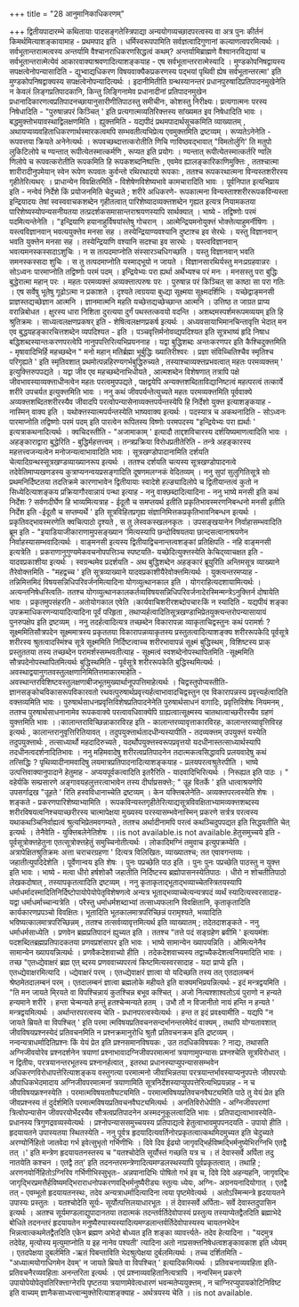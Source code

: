 +++
title = "28 आनुमानिकाधिकरणम्"

+++
द्वितीयपादारम्भे कथितायाः पादसङ्गतेस्त्रिपाद्या अन्ययोगव्यच्छादपरत्वस्य वा अत्र पुनः कीर्तनं किमर्थमित्याशङ्कायामाह - प्रथमपाद इति । धर्मिस्वरूपपामिति सर्वज्ञत्वादिगुणानां कल्याणत्वपरमित्यर्थः । सर्वभूतान्तरात्मत्वस्य अन्तर्यामि वैश्चानराधिकरणसिद्धत्वं कथम्? अन्तर्यामिब्राह्मणे वैश्वानरविद्यायां च सर्वभूतान्तरात्मेत्येवं आकारवाक्याश्रवणादित्याशङ्कयाह - एष सर्वभूतान्तररात्मेस्यादि । मुण्डकोपनिषद्वायस्य सपक्षत्वेनोपन्यासादिति - द्युभ्वाद्यधिकरण विषयवाक्यैकप्रकरणस्य पद्भयां पृथिवी ह्येष सर्वभूतान्तरत्मा' इति मुण्डकोपनिषद्वाक्यस्य सपक्षत्वेनोपन्यादित्यर्थः । इदानीमितीति ग्रन्थस्यानन्तरं प्रधानपुरुषादिप्रतिपादनमुखेनेति न केवलं लिङ्गप्रतिपादकानि, किन्तु लिङ्गिनामेव प्रधानादीनां प्रतिपादनमुखेन प्रधानादिकारणत्वप्रतिपादनच्छायानुसारीणीतिपाठस्तु समीचीनः, कोशस्तु निरीक्ष्यः। प्रत्यगात्मनः परस्य निषेधादिति - "पुरुषान्नपरं किञ्चित् ' इति प्रत्यगात्मव्यतिरिक्त्तस्य सांख्यमत इव निषेधादिति भावः । बद्धमुक्त्तोभयावस्थाद्विलक्षणमिति । ह्युक्त्तमिति - यद्यपीदं प्रथमपादार्थसूचकमिति व्याख्यातम् , अथायप्यव्यवहिताधिकरणार्थस्मारकत्वमपि सम्भवतीत्यभिप्रेत्य एवमुक्त्तमिति द्रष्टव्यम् । रूप्यतेऽनेनेति - रूपवत्तया क्रियते अनेनेत्यर्थः । रूपवच्छब्दात्तत्करोतीति णिचि णाविष्ठवद्भावात् "विमतोर्लुगि' ति मतुपो लुकिटिलोपे च ण्यन्तात् रूपीत्येतस्मात्कर्मणि , रूप्यत इति प्रयोगः । ण्यन्तात् रूपीत्येतस्मात्कर्तरि ण्वलि णिलोपे च रूपवत्करोतीति रूपकमिति हि रूपकशब्दनिष्पत्तिः , एवमेव ह्यालङ्कारिकाणिमुक्त्तिः , ततश्चात्मा शारीरादीनुपमेयान् स्वेन रूपेण रूपवतः कुर्वन्तो रथिरथादयो रूपकाः , ततश्च रूपकरथात्मना विन्यस्तशरीरस्य गृहीतेरित्यथर्ः । प्राधान्येन विवक्षितमिति - विशेषेणविशेष्यभावे कामचारादिति भावः । पूर्वनिपात इत्यभिप्राय इति - नन्वेवं निर्देशे किं प्रयोजनमिति चेदुच्यते ; शरीरे अधिकरणे- रूपकात्मना विन्यस्ताश्शरीररूपकविन्यस्ता इन्द्रियादयः तेषां स्वस्ववाचकशब्देन गृहीतत्वात् पारिशेष्यादव्यक्त्तशब्देन गृह्यत इत्यत्र नियामकतया पारिशेष्यस्योपन्यसनीयतया तत्प्रदर्शकसमासान्तराश्रयणस्यापि सार्थक्यात् । भाष्ये - तद्विष्णोः परमं पदमित्यन्तेनेति । "इन्द्रियाणि हयानाहुर्विषयांस्तेषु गोचरान् । आत्मेन्द्रियमनोयुक्त्तं भोक्त्तेत्याहुमर्नीषिणः । यस्त्वविज्ञानवान् भवत्ययुक्त्तेव मनसा सह । तस्येन्द्रियाण्यवश्यानि दुष्टाश्च इव सेरथेः । यस्तु विज्ञानवान् भवति युक्त्तेन मनसा सह । तस्येन्द्रियाणि वश्यानि सदश्चा इव सारथेः । यस्त्वविज्ञानवान् भवत्यमनस्कस्सदाऽशुचिः । न स तत्पदमाप्नोति संस्सारञ्चधिगच्छति । यस्तु विज्ञानवान् भवति समनस्कस्सदा शुचिः । स तु तत्पदमाप्नोति यस्माद्भूयो न जायते । विज्ञानसारथिर्यस्तु मनःप्रग्रहवान्नरः । सोऽध्वनः पारमाप्नोति तद्विष्णोः परमं पदम् । इन्द्रियेभ्यः परा ह्यर्था अर्थेभ्यश्च परं मनः । मनसस्तु परा बुद्धिः बुद्धेरात्मा महान् परः । महतः परमव्यक्त्तं अव्यक्त्तात्परुषः परः । पुरुषान्न परं किञ्चित् सा काष्ठा सा परा गतिः । एष सर्वेषु भूतेषु गूढोऽत्मा न प्रकाशते । दृश्यते त्वग्रयया बुध्द्या सूक्ष्मया सूक्ष्मदर्शिभिः । यच्छेद्वाङ्मनसी प्राज्ञस्तद्यच्छेज्ञान आत्मनि । ज्ञानमात्मनि महति यच्छेत्तद्यच्छेच्छान्त आत्मनि । उत्तिष्ठ त जाग्रत प्राप्य वरान्निबोधत । क्षुरस्य धारा निशिता दुरत्यया दुर्गं पथस्तत्कवयो वदन्ति । अशब्दमस्पर्शमरूपमव्ययम् इति हि श्रुतिक्रमः । साध्यत्वलक्षणप्रकषर् इति - शेषित्वलक्षणप्रकर्ष इत्यर्थः । अध्यवसायाभिमानचिन्तावृत्ति भेदात् मन एव बुद्धयहङ्कारचित्तशब्देन व्यपदिश्यत - इति । पञ्चवृत्तिर्मनोवव्द्यपदिश्यत इति सूत्रभाष्यं हृदि निषाध बद्धिशब्दस्यान्तःकरणपरत्वेपि नानुपपत्तिरित्यभिप्रयननाह । यद्वा बुद्धिशब्दः अन्तःकरणपर इति कैश्चिदुक्त्तमिति - मृषावादिभिर्हि महच्छब्देन " मनो महान् मतिर्ब्रह्मा भूर्बुद्धिः ख्यातिरीश्वरः । प्रज्ञा संविच्चितिश्चैव स्मृतिश्च परिगृह्यते ' इति स्मृतिवशात् प्रथमोत्पन्नहिरण्यगर्भबुद्धिरुच्यते , तस्याश्चाव्यक्त्तप्रभवत्वात् महतः परमव्यक्त्तम् ' इत्युक्त्तिरुपपद्यते । यद्वा जीव एव महच्छब्देनाभिधीयते , आत्मशब्देन विशेषणात् तत्रापि पक्षे जीवभावस्याव्यक्त्ताधीनत्वेन महतः परत्वमुपपद्यते , पक्षद्वयेपि अन्यक्त्तशब्दिताविद्यानिष्टत्वं महत्परत्वं तत्कार्ये शरीरे उपचर्यत इत्युक्त्तमिति भावः । ननु कथं जीवपर्यन्तेत्युच्यते महतः परमव्यक्त्तमिति पूर्ववाक्ये अव्यक्त्तशब्दितशरीरस्यैव जीवादपि परत्वोपन्यासेनाव्यक्त्तपर्यन्तस्येपि हि निर्देशो युक्त्त इत्याशङ्कयाह - नास्मिन् वाक्य इति । यथोक्त्तस्यात्मपर्यन्तस्येति भाष्यवाक्य इत्यर्थः । पदस्यात्र च अकथनादिति - सोऽध्वनः पारमाप्नोति तद्विष्णोः परमं पदम् इति पारत्वेन रूपितस्य विष्णोः परमपदस्य "इन्द्रियेभ्यः परा ह्यर्थाः ' इत्यत्राकथनादित्यर्थः । क्वचिदस्तीति - "अजामाकाम् ' इत्यादौ ताद्दशविचारस्य दर्शयिष्यमाणत्वादिति भावः । अहङ्काराद्वारा बुद्धेरिति - बुद्धिर्महत्तत्त्वम् । तन्त्रप्रक्रिया विरोधप्रतीतेरिति - तन्त्रे अहङ्कारस्य महत्तत्त्वजन्यत्वेन मनोजन्यत्वाभावादिति भावः । सूत्रखण्डोपादानामिति दर्शयति चेत्यादिग्रन्थस्सूत्रखण्डव्याख्यानरूप इत्यर्थः । ततश्च दर्शयति चत्यस्य सूत्रखण्डोपादनत्वे तदेवेतिमाप्यखणडस्य कुत्राप्यनन्वयप्रसङ्गादिति दूषणमलग्नकं वेदितव्यम् । ननु सुपां सुलुगितिसूत्रे सोः प्रथमनिर्दिष्टतया तदतिक्रमे कारणाभावेन द्वितीयायाः स्वादेशे हल्ङ्यादिलोपे च द्वितीयान्तत्वं कुतो न सिध्येदित्याशङ्कय प्रक्रियागौरवान्नायं पन्था इत्याह - ननु वाक्छब्दादित्यादिना - ननु भाष्ये मनसी इति कथं निर्देशः ? सर्वणदीर्घेण हि भाव्यमित्यत्राह - ईदूतौ च समप्तयर्थ इतीति प्रकृतिभावस्मरणनिबन्धनो मनसी इतीति निर्देश इति -ईदूतौ च सप्तम्यर्थे ' इति सूत्रविहितप्रगृह्य संज्ञानिमित्तकप्रकृतिभावनिबन्धन इत्यर्थः । प्रकृतिवद्भावस्मरणेति क्वचित्पाठो दृश्यते , स तु लेस्वकस्खलनकृतः । उपसङ्खयानेन निर्वाहासम्भवादिति ब्रूम इति - "इयाडियाजीकाराणामुपसङ्ख्यान 'मित्यस्यापि छन्दोविषयतया छान्दसत्वानाश्रयणेन निर्वाहस्यासम्भवादित्यर्थः । वाङ्मनसी इत्यस्य द्वितीयाद्विचनान्तत्वशङ्कां प्रतिक्षिपति - नहि वाङ्मनसी इत्यत्रेति । प्रकराणानुगुण्यमेकवचनोपपत्तिञ्च स्पष्टयति- यच्छेदित्युक्त्तस्येति केचिद्य्वाचक्षत इति - यादवप्रकाशीया इत्यर्थः । स्वग्रन्थमेव प्रदर्शयति - अथ बुद्धिशब्देन अहङ्कारं ब्रूयुरिति अन्तिमसूत्र व्याख्याने तैरेवोक्त्तमिति - "महद्वच्च ' इति सूत्रव्याख्याने यादवप्रकाशीयैरेवोक्त्तमित्यर्थः । युक्त्यन्तरमप्याह - तन्निमित्तमिदं विषयसन्निधिपरिवर्जनमित्यादिना योगव्युत्थानकाल इति । योगराहित्यदशायामित्यर्थः । अत्यन्तनिषेधस्त्विति- ततश्च योगव्युत्थानकालकर्तव्यविषयसन्निधिपरिवर्जनादेरस्मिन्मन्त्रेऽनुक्त्तिर्न दोषायेति भावः । प्रकृतमुपसंहरति - अतोयोगकाल एवेति ।कार्यवाचिशरीरशब्दोपचारःकिं न स्यादिति - यद्यपीयं शङ्का उपक्रमाधिकरणन्यायादित्यादिना पूर्वं परिहृता , तथाप्यर्हत्वादितिसूत्रखण्डाभिप्रेतयुक्त्यन्तरोपन्यासायायं पुनरुपक्षेप इति द्रष्टव्यम् । ननु तदर्हत्वादित्यत्र तच्छब्देन विकारापन्ना व्याकृताचिद्वस्तुनः कथं परामर्शः ? सूक्ष्ममितिसौत्रपदेन सूक्ष्ममात्रस्य प्रकृततया विकारापन्नव्याकृतस्य प्रस्तुतत्वादित्याशङ्क्य शरीररूपकेदि पूर्वसूत्रे शरीरस्य श्रुतत्वादस्मिंश्च सूत्रे सूक्ष्ममिति निर्दिष्टत्वाच्च शरीरभावापन्नं सूक्ष्मं बुद्धिस्थम् , विशिष्टस्य प्राक् प्रस्तुततया तस्य तच्छब्देन परामर्शस्सम्भवतीत्याह - सूक्ष्मत्वं स्वशब्देनोपस्थापितमिति -सूक्ष्ममिति सौत्रपदेनोपस्थापितमित्यर्थः बुद्धिस्थमिति - पूर्वसूत्रे शरीररूपकेति बुद्धिस्थमित्यर्थः । अवस्थाद्वयानुगतवस्तुलक्षणानिमितित्तमाकारमाहेति - अवस्थान्तरविशिष्टवस्तुलक्षणाबीजभूतमुख्यार्थानूपपत्तिमाहेत्यर्थः । चिद्वस्तुपोप्यस्तीति- ज्ञानसङ्कोचविकासरूपविकारवतो रथवत्पुरुषार्थप्रवृत्त्यर्हत्वाभावादचिद्वस्तुन एव विकारापन्नस्य प्रवृत्त्यर्हत्वादिति वक्त्तव्यमिति भावः । पुरुषार्थसाधनप्रवृत्तिविशेषप्रतिपादनेनेति पुरुषार्थसाधनं वागादिः, प्रवृत्तिविशेषः नियमनम् , ततश्च पुरुषार्थसाधनानामेव रूपकवाक्ये परत्वावधिवाक्येपि ग्राह्यत्वात्सूक्ष्मस्य चातथात्वाच्छरीरस्यैव ग्रहणं युक्त्तमिति भावः ।।कालान्तराविच्छिन्नाकारविरह इति - कालान्तरव्यावृत्ताकारविरहः, कालान्तरव्यावृत्तिविरह इत्यर्थः , कालान्तरानुवृत्तिरितियावत् । तदुपयुक्त्तार्थतादधीन्यस्यापीति - तदव्यक्त्तम् उपयुक्त्तं यस्येति तदुपयुक्त्तार्थः , तत्साध्यार्थो महदादिरुच्यते , यदर्थोपयुक्त्तस्वरूपप्रवृत्तयो यदधीनास्तत्साध्यार्थस्यापि तदधीनत्वदर्शनादितिभावः । ननु महिमवादेषु शरीरत्वप्रतिपादनेन तदात्मकत्वसिद्धावपि प्रलयवादेषु कथं तत्सिद्धिः ? पृथिव्यादीनामवादिषु लयमात्रप्रतिपादनादित्याशङ्कयाह - प्रलयपरत्वश्रुतेरपीति । भाष्ये उत्पत्तिवाक्यानुपादाने हेतुमाह - अप्ययपूर्वकत्वादिति इतरैरिति - यादवादिभिरित्यर्थः । निरूह्यत इति पाठः । " वहेर्यकि सम्प्रसारणे अङ्गावयहलुत्तरत्वाभावेन तस्य दीर्घाप्रसक्त्तेः; " उूह वितर्के ' इति धात्वाश्रयणेपि उपसर्गाद्रख "उूहते ' रिति हस्वविधानाच्चेति द्रष्टव्यम् । केन यक्त्तिबलेनेति- अव्यक्त्तपरत्वस्येति शेषः । शङ्कते - प्रकरणपारिशेष्याभ्यामिति । रूपकविन्यस्तगृहीतेरित्याद्यसूत्रविवक्षिताभ्यामव्यक्त्तशब्दस्य शरीरविषयत्वनिश्चयाच्छरीरस्य चात्मापेक्षया मुख्यस्य परस्यासम्भवेनास्मिन् प्रकरणे सर्त्रत्र परत्वस्य यथाकथञ्चिनिर्वाह्यत्वं श्रुत्यभिप्रेतमवगम्यते , ततश्च अर्थादीनामपि परत्वं कथञ्चिदुपपद्यत इति सिद्धयतीति चेत् इत्यर्थः । तेनैवेति - युक्त्तिबलेनेतिशेषः ।।is not available.is not available.हेतुसमुच्चये इति - पूर्वसूत्रोक्त्तहेतुना एतत्सूत्रोक्त्तहेतुं समुच्चिनोतीत्यर्थः । लोकादिमग्निं तमुवाच इत्युपक्रम्येति । अत्रापेक्षितश्रुतिक्रमः अत्ता चराचरग्रहणा ' दित्यत्र विलिखितः, व्याख्यातश्च; तत एवावगन्तव्यः । जहातीत्युपदिदेशेति । पूर्वेणान्वय इति शेषः । पुनः पप्रच्छेति पाठ इति । पुनः पुनः पप्रच्छेति पाठस्तु न युक्त्त इति भावः । भाष्ये - मत्वा धीरो हर्षशोकौ जहातीति निर्दिष्टस्य ब्रह्मोपासनस्येतिपाठः । धीरो न शोचतीतिपाठो लेखकदोषात् , तस्यापकृतत्वादिति द्रष्टव्यम् । ननु कृताकृताद्भूताद्भव्याच्चेतस्त्रितयस्यापि धर्माधर्मादस्मादितिनिर्दिष्टोपायोपेयोपेतृविशेषणत्वे अन्यत्र भूताद्भव्याच्चेत्यन्यत्रपदं व्यर्थं स्यादित्यस्वरसादाह- यद्वा धर्माधर्माच्चान्यत्रेति । परैस्तु धर्माधर्मशब्दाभ्यां तत्साध्यफलानि विवक्षितानि, कृताकृतादिति कार्यकारणप्रपञ्चो विवक्षितः। भूतादिति भूतकालमात्रपरिच्छिन्नं परामृश्यते, भव्यादिति भविष्यत्कालमात्रपरिच्छिन्नम् , ततश्च तत्सर्वव्यावृत्तमित्यर्थ इति व्याख्यातम् ; तदेतदाशङ्कते - ननु धर्माधर्मसाध्येति । प्रणवेन ब्रह्मप्रतिपादनं ह्युच्यत इति । ततश्च "तत्ते पदं सङ्ग्रहेण ब्रवीमि ' इत्ययमंशः पदशब्दितब्रह्मप्रतिपादकतया प्रणवप्रशंसापर इति भावः । भाष्ये सामान्येन ख्यापयन्निति । ओमित्यनेनैव सामान्येन ख्यापयन्नित्यर्थः । प्रणवैकदेशवाच्यो हीति । तदेकदेशवाच्यस्य तद्वाच्यैकदेशत्वनियमादिति भावः । तच्छ "एतध्द्येवाक्षरं ब्रह्म एत् ब्दस्य प्रणववाच्यपरत्वं किष्टमित्यस्वरसादाह - यदा प्राप्ये इति । एतध्द्येवाक्षरमित्यादि । ध्द्येवाक्षरं परम् । एतध्द्येवाक्षरं ज्ञात्वा यो यदिच्छति तस्य तत् एतदालम्बनं श्रेष्ठमेतदालम्बनं परम् । एतदालम्बनं ज्ञात्वा ब्रह्मलोके महीयते इति वाक्यमभिप्रयन्नित्यर्थः - इदं मन्त्रद्वयमिति । "ति मन जायते मि्रयते वा विपश्चिन्नायं कुतश्चिन्न बभूव कश्चित् । अजो नित्यश्शाश्वतोऽयं पुराणो न हन्यते हन्यमाने शरीरे । हन्ता चेन्मन्यते हन्तुं हतश्चेन्मन्यते हतम् । उभौ तौ न विजानीतो नायं हन्ति न हन्यते ' मन्त्रद्वयमित्यर्थः । अर्थान्तरपरत्वस्य चेति - प्रधानपरत्वस्येत्यर्थः । हन्त त इदं प्रवक्ष्यामीति - यद्यपि "न जायते म्रियते वा विपश्चित् ' इति परमा त्मविषयप्रतिवचनसन्दर्भानन्तरमेवेदं वाक्यम् , तथापि योग्यतावशात् जीवविषयप्रश्नस्येदं प्रतिवचनमिति न प्रश्नक्रमानुरोधि श्रुतौ प्रतिवचनक्रम इति द्रष्टव्यम् । नन्वन्यत्राधर्मादितिप्रश्नः किं येयं प्रेत इति प्रश्नसमानविषयकः , उत तदधिकविषयकः ? नाद्यः, तथासति अग्निजीवयोरेव प्रश्नदर्शनेन त्रयाणां प्रश्नाभावादग्निजीवपरमात्मनां त्रयाणामुपन्यासः प्रश्नश्चेति सूत्रविरोधात् । न द्वितीयः, परत्रयानन्तरभूतस्य प्रश्नानर्हत्वात् , इतरथा प्रधानस्याप्युपन्याससम्भवेन अधिकरणविरोधापत्तेरित्याशङ्कय वस्तुगत्या परमात्मनो जीवाभिन्नतया परत्रयान्तर्भावस्याप्यनुपपत्तेः जीवपरयोः औपाधिकभेदमादाय अग्निजीवपरमात्मनां त्रयाणामिति सूत्रनिर्देशस्याप्युपपत्तेरित्यभिप्रयन्नाह - न च जीवविषयफ्रश्नस्येति । परमात्मविषयतावैघट्यमिति - परमात्मविषयप्रतिवचनवैघट्यमिति पाठे तु येयं प्रेत इति जीवप्रश्नस्य तं दुर्दर्शमिति परमात्मविषयप्रतिवचनवैघट्यमित्यर्थः । अनतिविरोधेपीति - अग्निजीवपराणां त्रित्वोपन्यासेन जीवपरयोर्भेदस्यैव सौत्रत्वप्रतिपादनेन अस्मदनुकूलत्वादिति भावः । प्रतिपाद्यत्वाभावस्येति- प्रधानस्य त्रिगुणद्रवव्यस्येत्यर्थः । प्रश्नोपन्याससमुच्चयस्य प्रतिपाद्यत्वे हेतुत्वाभावमुपपनदयति - उपायो हीति । हृदयायतने उपास्यतया स्थितस्येति - ननु पूर्वत्र हृदयादित्यवर्तिनोरप्रकृतत्वात्कथमिदमुच्यत इति चेदुच्यते अरण्योर्निहितो जातवेदा गर्भ इवेत्सुभृतो गर्भिणीभिः । दिवे दिव ईढ्यो जागृवद्भिर्हविष्मद्भिर्मनुष्येभिरग्निभि एतद्वै तत् ।' इति मन्त्रेण हृदयायतनस्तस्य च "यतश्चोदेति सूर्योस्तं गच्छति यत्र च । तं देवास्सर्वे अर्पिता तदु नातयेति कश्चन । एतद्वै तत्' इति तदनन्तरमन्त्रेणादित्यमण्डलस्थस्यापि पूर्वप्रकृतत्वात् । तथाहि ; अरणनयोर्निहितोऽग्निरिव गर्भिणीभिस्सुभृतः- अन्नपानादिभिः पोषितो गर्भ इव च, दिवे दिवे अहन्यहनि, जागृवद्भिः जागृद्भिरप्रमत्तैर्हविष्यमद्भिराराधनोपकरणवद्भिर्मनुष्यैरीड्यः स्तुत्यः ध्येयः, अग्निः- अग्रनयनादियोगात् । एतद्वै तत् - एवम्भूतो हृदयायतनस्थः, तदेव अन्यत्राधर्मादित्यादिना त्वया पृष्टमेवेत्यर्थः । अतोऽस्मिन्मन्त्रे हृदयायतने उपास्यः प्रस्तुतः । यतश्चोदेति सूर्यः- सूर्योत्पत्तिलयाधारभूतः । तं देवास्सर्वे अर्पिताः- सर्वे देवास्तदुपासिन इत्यर्थः । अतश्च सूर्यमण्डलाद्युपादानतया तदात्मकं तदन्तर्वर्तिदेवोपास्यं प्रस्तुत्य तस्याप्येतद्वैतदिति ब्रह्माभेदे बोधिते तदनन्तरं हृदयायतेन मनुष्यैरुपास्यस्यादित्यमण्डलान्तर्वर्तिदेवोपास्यस्य चायतनभेदेन भिन्नत्वात्कथमेतद्वैतदिति एकेन ब्रह्मण अभेदो बोध्यत इति शङ्का व्यावर्त्त्यते- तदेव हेत्यादिना । "यदमुत्र तदेवेह, मृत्योस्य मृत्युमाप्नोति य इह नानेव पश्यती' त्यादिना अतो नाप्रसक्त्तनिषेधत्वशङ्कावकाश इति ध्येयम् । एतदपेक्षया दुबर्लमिति -ऋतं पिबन्ताविति भेदश्रुत्पेक्षया दुर्बलमित्यर्थः । तच्च दर्शितमिति - "अध्यात्मयोगाधिगमेन देवम्' न जायते म्रियते वा विपश्चित् ' इत्यादिकमित्यर्थः । प्रतिवचनाव्यवहिता इति- प्रतिवचनैरव्यवहिताः अनन्तरिता इत्यर्थः । एवं प्रश्नाव्यवहितानित्यत्रापि । नन्वस्मिन् प्रकरणे उपायोपेयोपेतृवतिरिक्त्ताग्नेरपि पृष्टतया त्रयाणामेवेत्वधारणं भवन्मतेप्ययुक्त्तम् , न चाग्निरप्युपायकोटिनिविष्ट इति वाच्यम् ज्ञानैकसाध्यत्त्वान्मुक्त्तेरित्याशङ्क्याह - अर्थत्रयस्य चेति ।।is not available.